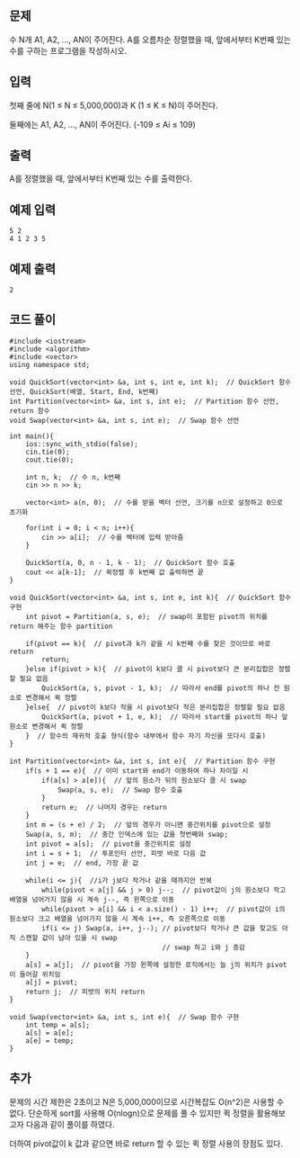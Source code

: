 ## 문제 
수 N개 A1, A2, ..., AN이 주어진다. A를 오름차순 정렬했을 때, 앞에서부터 K번째 있는 수를 구하는 프로그램을 작성하시오.


## 입력
첫째 줄에 N(1 ≤ N ≤ 5,000,000)과 K (1 ≤ K ≤ N)이 주어진다.

둘째에는 A1, A2, ..., AN이 주어진다. (-109 ≤ Ai ≤ 109)
## 출력
A를 정렬했을 때, 앞에서부터 K번째 있는 수를 출력한다.


## 예제 입력 
```
5 2
4 1 2 3 5
```

## 예제 출력  
```
2
```
## 코드 풀이
```
#include <iostream>
#include <algorithm>
#include <vector>
using namespace std;

void QuickSort(vector<int> &a, int s, int e, int k);  // QuickSort 함수 선언, QuickSort(배열, Start, End, k번째)
int Partition(vector<int> &a, int s, int e);  // Partition 함수 선언, return 함수
void Swap(vector<int> &a, int s, int e);  // Swap 함수 선언

int main(){
    ios::sync_with_stdio(false);
    cin.tie(0);
    cout.tie(0);
    
    int n, k;  // 수 n, k번째
    cin >> n >> k;
    
    vector<int> a(n, 0);  // 수를 받을 벡터 선언, 크기를 n으로 설정하고 0으로 초기화
    
    for(int i = 0; i < n; i++){
        cin >> a[i];  // 수를 벡터에 입력 받아줌
    }
    
    QuickSort(a, 0, n - 1, k - 1);  // QuickSort 함수 호출
    cout << a[k-1];  // 퀵정렬 후 k번째 값 출력하면 끝
}

void QuickSort(vector<int> &a, int s, int e, int k){  // QuickSort 함수 구현
    int pivot = Partition(a, s, e);  // swap이 포함된 pivot의 위치를 return 해주는 함수 partition 
    
    if(pivot == k){  // pivot과 k가 같을 시 k번째 수를 찾은 것이므로 바로 return
        return;  
    }else if(pivot > k){  // pivot이 k보다 클 시 pivot보다 큰 분리집합은 정렬할 필요 없음
        QuickSort(a, s, pivot - 1, k);  // 따라서 end를 pivot의 하나 전 원소로 변경해서 퀵 정렬        
    }else{  // pivot이 k보다 작을 시 pivot보다 작은 분리집합은 정렬할 필요 없음
        QuickSort(a, pivot + 1, e, k);  // 따라서 start를 pivot의 하나 앞 원소로 변경해서 퀵 정렬
    }  // 함수의 재귀적 호출 형식(함수 내부에서 함수 자기 자신을 또다시 호출)
}

int Partition(vector<int> &a, int s, int e){  // Partition 함수 구현
    if(s + 1 == e){  // 이미 start와 end가 이동하여 하나 차이일 시  
        if(a[s] > a[e]){  // 앞의 원소가 뒤의 원소보다 클 시 swap
            Swap(a, s, e);  // Swap 함수 호출   
        }
        return e;  // 나머지 경우는 return
    }
    int m = (s + e) / 2;  // 앞의 경우가 아니면 중간위치를 pivot으로 설정
    Swap(a, s, m);  // 중간 인덱스에 있는 값을 첫번째와 swap;
    int pivot = a[s];  // pivot을 중간위치로 설정 
    int i = s + 1;  // 투포인터 선언, 피벗 바로 다음 값
    int j = e;  // end, 가장 끝 값
    
    while(i <= j){  //i가 j보다 작거나 같을 때까지만 반복
        while(pivot < a[j] && j > 0) j--;  // pivot값이 j의 원소보다 작고 배열을 넘어가지 않을 시 계속 j--, 즉 왼쪽으로 이동
        while(pivot > a[i] && i < a.size() - 1) i++;  // pivot값이 i의 원소보다 크고 배열을 넘어가지 않을 시 계속 i++, 즉 오른쪽으로 이동
        if(i <= j) Swap(a, i++, j--); // pivot보다 작거나 큰 값을 찾고도 아직 스캔할 값이 남아 있을 시 swap
                                      // swap 하고 i와 j 증감
    }
    a[s] = a[j];  // pivot을 가장 왼쪽에 설정한 로직에서는 늘 j의 위치가 pivot이 들어갈 위치임
    a[j] = pivot;
    return j;  // 피벗의 위치 return
}
    
void Swap(vector<int> &a, int s, int e){  // Swap 함수 구현
    int temp = a[s];
    a[s] = a[e];
    a[e] = temp;
}    

```
## 추가
문제의 시간 제한은 2초이고 N은 5,000,000이므로 시간복잡도 O(n^2)은 사용할 수 없다. 
단순하게 sort를 사용해 O(nlogn)으로 문제를 풀 수 있지만 퀵 정렬을 활용해보고자 다음과 같이 풀이를 하였다.

더하여 pivot값이 k 값과 같으면 바로 return 할 수 있는 퀵 정렬 사용의 장점도 있다.
